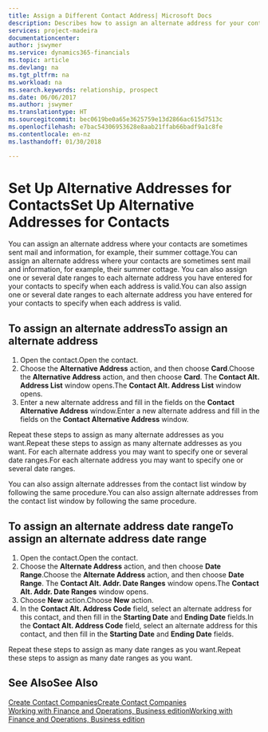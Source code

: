 ```yaml
---
title: Assign a Different Contact Address| Microsoft Docs
description: Describes how to assign an alternate address for your contacts or prospects, where they are sometimes sent information.
services: project-madeira
documentationcenter: 
author: jswymer
ms.service: dynamics365-financials
ms.topic: article
ms.devlang: na
ms.tgt_pltfrm: na
ms.workload: na
ms.search.keywords: relationship, prospect
ms.date: 06/06/2017
ms.author: jswymer
ms.translationtype: HT
ms.sourcegitcommit: bec0619be0a65e3625759e13d2866ac615d7513c
ms.openlocfilehash: e7bac54306953628e8aab21ffab66badf9a1c8fe
ms.contentlocale: en-nz
ms.lasthandoff: 01/30/2018

---
```

# <a name="set-up-alternative-addresses-for-contacts"></a><span data-ttu-id="1e318-103">Set Up Alternative Addresses for Contacts</span><span class="sxs-lookup"><span data-stu-id="1e318-103">Set Up Alternative Addresses for Contacts</span></span>
<span data-ttu-id="1e318-104">You can assign an alternate address where your contacts are sometimes sent mail and information, for example, their summer cottage.</span><span class="sxs-lookup"><span data-stu-id="1e318-104">You can assign an alternate address where your contacts are sometimes sent mail and information, for example, their summer cottage.</span></span> <span data-ttu-id="1e318-105">You can also assign one or several date ranges to each alternate address you have entered for your contacts to specify when each address is valid.</span><span class="sxs-lookup"><span data-stu-id="1e318-105">You can also assign one or several date ranges to each alternate address you have entered for your contacts to specify when each address is valid.</span></span>

## <a name="to-assign-an-alternate-address"></a><span data-ttu-id="1e318-106">To assign an alternate address</span><span class="sxs-lookup"><span data-stu-id="1e318-106">To assign an alternate address</span></span>
1. <span data-ttu-id="1e318-107">Open the contact.</span><span class="sxs-lookup"><span data-stu-id="1e318-107">Open the contact.</span></span>
2. <span data-ttu-id="1e318-108">Choose the **Alternative Address** action, and then choose **Card**.</span><span class="sxs-lookup"><span data-stu-id="1e318-108">Choose the **Alternative Address** action, and then choose **Card**.</span></span> <span data-ttu-id="1e318-109">The **Contact Alt. Address List** window opens.</span><span class="sxs-lookup"><span data-stu-id="1e318-109">The **Contact Alt. Address List** window opens.</span></span>
3. <span data-ttu-id="1e318-110">Enter a new alternate address and fill in the fields on the **Contact Alternative Address** window.</span><span class="sxs-lookup"><span data-stu-id="1e318-110">Enter a new alternate address and fill in the fields on the **Contact Alternative Address** window.</span></span>

<span data-ttu-id="1e318-111">Repeat these steps to assign as many alternate addresses as you want.</span><span class="sxs-lookup"><span data-stu-id="1e318-111">Repeat these steps to assign as many alternate addresses as you want.</span></span> <span data-ttu-id="1e318-112">For each alternate address you may want to specify one or several date ranges.</span><span class="sxs-lookup"><span data-stu-id="1e318-112">For each alternate address you may want to specify one or several date ranges.</span></span>

<span data-ttu-id="1e318-113">You can also assign alternate addresses from the contact list window by following the same procedure.</span><span class="sxs-lookup"><span data-stu-id="1e318-113">You can also assign alternate addresses from the contact list window by following the same procedure.</span></span>

## <a name="to-assign-an-alternate-address-date-range"></a><span data-ttu-id="1e318-114">To assign an alternate address date range</span><span class="sxs-lookup"><span data-stu-id="1e318-114">To assign an alternate address date range</span></span>
1. <span data-ttu-id="1e318-115">Open the contact.</span><span class="sxs-lookup"><span data-stu-id="1e318-115">Open the contact.</span></span>
2. <span data-ttu-id="1e318-116">Choose the **Alternate Address** action, and then choose **Date Range**.</span><span class="sxs-lookup"><span data-stu-id="1e318-116">Choose the **Alternate Address** action, and then choose **Date Range**.</span></span> <span data-ttu-id="1e318-117">The **Contact Alt. Addr. Date Ranges** window opens.</span><span class="sxs-lookup"><span data-stu-id="1e318-117">The **Contact Alt. Addr. Date Ranges** window opens.</span></span>
3. <span data-ttu-id="1e318-118">Choose **New** action.</span><span class="sxs-lookup"><span data-stu-id="1e318-118">Choose **New** action.</span></span>
4. <span data-ttu-id="1e318-119">In the **Contact Alt. Address Code** field, select an alternate address for this contact, and then fill in the **Starting Date** and **Ending Date** fields.</span><span class="sxs-lookup"><span data-stu-id="1e318-119">In the **Contact Alt. Address Code** field, select an alternate address for this contact, and then fill in the **Starting Date** and **Ending Date** fields.</span></span>

<span data-ttu-id="1e318-120">Repeat these steps to assign as many date ranges as you want.</span><span class="sxs-lookup"><span data-stu-id="1e318-120">Repeat these steps to assign as many date ranges as you want.</span></span>

## <a name="see-also"></a><span data-ttu-id="1e318-121">See Also</span><span class="sxs-lookup"><span data-stu-id="1e318-121">See Also</span></span>
[<span data-ttu-id="1e318-122">Create Contact Companies</span><span class="sxs-lookup"><span data-stu-id="1e318-122">Create Contact Companies</span></span>](marketing-create-contact-companies.md)  
[<span data-ttu-id="1e318-123">Working with Finance and Operations, Business edition</span><span class="sxs-lookup"><span data-stu-id="1e318-123">Working with Finance and Operations, Business edition</span></span>](ui-work-product.md)

